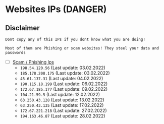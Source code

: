 # Websites IPs (DANGER)

## Disclaimer
```
Dont copy any of this IPs if you dont know what you are doing!

Most of them are Phishing or scam websites! They steel your data and passwords
```

- [ ] [Scam / Phishing Ips](https://github.com/NeikiDev/NeikiAnalytics/tree/main/results)
    - `198.54.120.56`     (Last update: 03.02.2022)
    - `185.178.208.175`   (Last update: 03.02.2022)
    - `45.61.137.31`      (Last update: 04.02.2022)
    - `190.115.18.199`    (Last update: 06.02.2022)
    - `172.67.185.177`    (Last update: 09.02.2022)
    - `104.21.59.5`       (Last update: 12.02.2022)
    - `63.250.43.128`     (Last update: 13.02.2022)
    - `63.250.43.135`     (Last update: 17.02.2022)
    - `172.67.221.218`    (Last update: 27.02.2022)
    - `194.163.46.87`     (Last update: 28.02.2022)